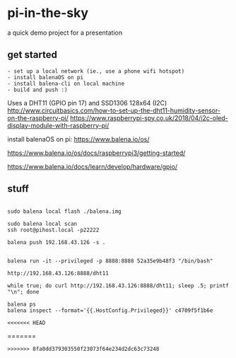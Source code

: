 # pi-in-the-sky

a quick demo project for a presentation


## get started

```
- set up a local network (ie., use a phone wifi hotspot)
- install balenaOS on pi
- install balena-cli on local machine
- build and push :)
```

Uses a DHT11 (GPIO pin 17) and SSD1306 128x64 (I2C)
http://www.circuitbasics.com/how-to-set-up-the-dht11-humidity-sensor-on-the-raspberry-pi/
https://www.raspberrypi-spy.co.uk/2018/04/i2c-oled-display-module-with-raspberry-pi/


install balenaOS on pi: https://www.balena.io/os/

https://www.balena.io/os/docs/raspberrypi3/getting-started/

https://www.balena.io/docs/learn/develop/hardware/gpio/


## stuff
```

sudo balena local flash ./balena.img

sudo balena local scan
ssh root@pihost.local -p22222

balena push 192.168.43.126 -s .


balena run -it --privileged -p 8888:8888 52a35e9b48f3 "/bin/bash"

http://192.168.43.126:8888/dht11

while true; do curl http://192.168.43.126:8888/dht11; sleep .5; printf "\n"; done

balena ps
balena inspect --format='{{.HostConfig.Privileged}}' c4709f5f1b6e

<<<<<<< HEAD
```
=======
```
>>>>>>> 8fa0dd379303550f23073f64e234d2dc63c73248
